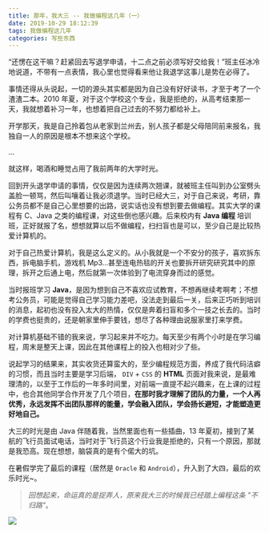 ```yaml
---
title: 那年，我大三 -- 我做编程这几年（一）
date: 2019-10-29 18:12:39
tags: 我做编程这几年
categories: 写些东西
---
```


“还愣在这干嘛？赶紧回去写退学申请，十二点之前必须写好交给我！”班主任冰冷地说道，不带有一点表情，我心里也觉得看来他让我退学这事儿是势在必得了。

事情还得从头说起，一切的源头其实都是因为自己没有好好读书，才至于考了一个渣渣二本。2010 年夏，对于这个学校这个专业，我是拒绝的，从高考结束那一天，我就想着补习一年，也想着把自己过去的不努力都给补上。

开学那天，我是自己拎着包从老家到兰州去，别人孩子都是父母陪同前来报名，我独自一人的原因是根本不想来这个学校。

...

就这样，喝酒和睡觉占用了我前两年的大学时光。

回到开头退学申请的事情，仅仅是因为连续两次翘课，就被班主任叫到办公室劈头盖脸一顿骂，然后叫嚷着让我必须退学。当时已经大三，对于自己来说，考研，靠公务员都不是自己心里想要的出路，说实话也没有想到要去做编程。其实大学的课程有 C、Java 之类的编程课，对这些倒也感兴趣。后来校内有 **Java 编程** 培训班，正好就报了名，想想就算以后不做编程，扫扫盲也是可以，至少自己是比较热爱计算机的。

对于自己热爱计算机，我是这么定义的。从小我就是一个不安分的孩子，喜欢拆东西，拆电脑手机，游戏机 Mp3...甚至连电热毯的开关也要拆开研究研究其中的原理，拆开之后通上电，然后就第一次体验到了电流穿身而过的感觉。

当时报班学习 **Java**，是因为想到自己不喜欢应试教育，不想再继续考啊考；不想考公务员，可能是觉得自己学习能力差吧，没法走到最后一关，后来正巧听到培训的消息，起初也没有投入太大的热情，仅仅是奔着扫盲和多个一技之长去的。当时的学费也挺贵的，还是朝家里伸手要钱，想尽了各种理由说服家里打来学费。

对计算机基础不错的我来说，学习起来并不吃力。每天至少有两个小时是在学习编程，周末是整天上课，因此在其他课程上的投入也相对少了些。

说起学习的结果来，其实收货还算蛮大的，至少编程规范方面，养成了我代码洁癖的习惯，而且当时主要是学习后端， `DIV` + `CSS` 的 **HTML** 页面对我来说，是最难理清的，以至于工作后的一年多时间里，对前端一直提不起兴趣来，在上课的过程中，也合其他同学合作开发了几个项目，**在那时我才理解了团队的力量，一个人再优秀，永远发挥不出团队那样的能量，学会融入团队，学会扬长避短，才能塑造更好地自己。**

大三的时光是由 Java 伴随着我，当然里面也有一些插曲，13 年夏初，接到了某航的飞行员面试电话，当时对于飞行员这个行业我是拒绝的，只有一个原因，那就是我恐高。现在想想，脑袋真的是有个偌大的坑。

在暑假学完了最后的课程（居然是 `Oracle` 和 `Android`），升入到了大四，最后的欢乐时光~。

> _回想起来，命运真的是捉弄人，原来我大三的时候我已经踏上编程这条 "不归路"_。

![](http://images.iamtaoxin.com/2019-10-29-05177dc1104f6272271a8ad00e15fb17.jpg)
